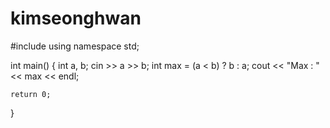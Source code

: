 # kimseonghwan

#include <iostream>
using namespace std;

int main() {
	int a, b;
	cin >> a >> b;
	int max = (a < b) ? b : a;
	cout << "Max : " << max << endl;

	return 0;
}
